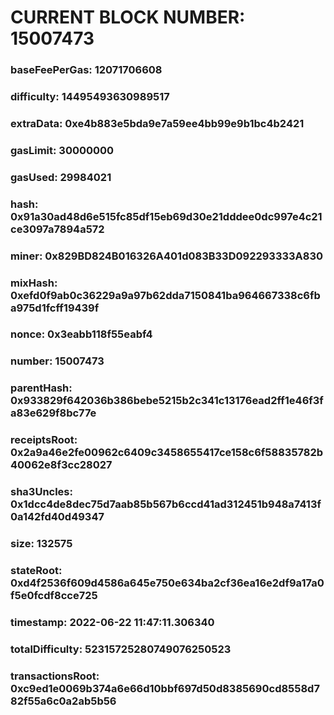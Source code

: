 # CURRENT BLOCK NUMBER: 15007473

### baseFeePerGas: 12071706608
### difficulty: 14495493630989517
### extraData: 0xe4b883e5bda9e7a59ee4bb99e9b1bc4b2421
### gasLimit: 30000000
### gasUsed: 29984021
### hash: 0x91a30ad48d6e515fc85df15eb69d30e21dddee0dc997e4c21ce3097a7894a572
### miner: 0x829BD824B016326A401d083B33D092293333A830
### mixHash: 0xefd0f9ab0c36229a9a97b62dda7150841ba964667338c6fba975d1fcff19439f
### nonce: 0x3eabb118f55eabf4
### number: 15007473
### parentHash: 0x933829f642036b386bebe5215b2c341c13176ead2ff1e46f3fa83e629f8bc77e
### receiptsRoot: 0x2a9a46e2fe00962c6409c3458655417ce158c6f58835782b40062e8f3cc28027
### sha3Uncles: 0x1dcc4de8dec75d7aab85b567b6ccd41ad312451b948a7413f0a142fd40d49347
### size: 132575
### stateRoot: 0xd4f2536f609d4586a645e750e634ba2cf36ea16e2df9a17a0f5e0fcdf8cce725
### timestamp: 2022-06-22 11:47:11.306340
### totalDifficulty: 52315725280749076250523
### transactionsRoot: 0xc9ed1e0069b374a6e66d10bbf697d50d8385690cd8558d782f55a6c0a2ab5b56
